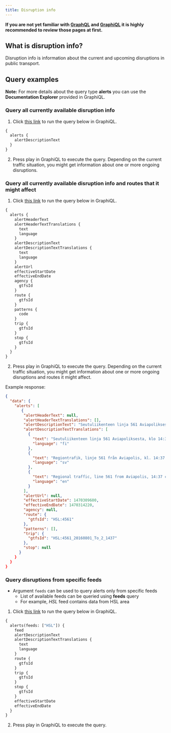 ```yaml
---
title: Disruption info
---
```


**If you are not yet familiar with [GraphQL](../0-graphql) and [GraphiQL](../1-graphiql) it is highly recommended to review those pages at first.**

## What is disruption info?

Disruption info is information about the current and upcoming disruptions in public transport.

## Query examples

**Note:** For more details about the query type **alerts** you can use the **Documentation Explorer** provided in GraphiQL.

### Query all currently available disruption info

1. Click [this link](https://api.digitransit.fi/graphiql/hsl?query=%7B%0A%20%20alerts%20%7B%0A%20%20%20%20alertDescriptionText%0A%20%20%7D%0A%7D) to run the query below in GraphiQL.

```graphql
{
  alerts {
    alertDescriptionText
  }
}
```

2. Press play in GraphiQL to execute the query. Depending on the current traffic situation, you might get information about one or more ongoing disruptions.

### Query all currently available disruption info and routes that it might affect

1. Click [this link](https://api.digitransit.fi/graphiql/hsl?query=%7B%0A%20%20alerts%20%7B%0A%20%20%20%20alertHeaderText%0A%20%20%20%20alertHeaderTextTranslations%20%7B%0A%20%20%20%20%20%20text%0A%20%20%20%20%20%20language%0A%20%20%20%20%7D%0A%20%20%20%20alertDescriptionText%0A%20%20%20%20alertDescriptionTextTranslations%20%7B%0A%20%20%20%20%20%20text%0A%20%20%20%20%20%20language%0A%20%20%20%20%7D%0A%20%20%20%20alertUrl%0A%20%20%20%20effectiveStartDate%0A%20%20%20%20effectiveEndDate%0A%20%20%20%20agency%20%7B%0A%20%20%20%20%20%20gtfsId%0A%20%20%20%20%7D%0A%20%20%20%20route%20%7B%0A%20%20%20%20%20%20gtfsId%0A%20%20%20%20%7D%0A%20%20%20%20patterns%20%7B%0A%20%20%20%20%20%20code%0A%20%20%20%20%7D%0A%20%20%20%20trip%20%7B%0A%20%20%20%20%20%20gtfsId%0A%20%20%20%20%7D%0A%20%20%20%20stop%20%7B%0A%20%20%20%20%20%20gtfsId%0A%20%20%20%20%7D%0A%20%20%7D%0A%7D) to run the query below in GraphiQL.

```graphql
{
  alerts {
    alertHeaderText
    alertHeaderTextTranslations {
      text
      language
    }
    alertDescriptionText
    alertDescriptionTextTranslations {
      text
      language
    }
    alertUrl
    effectiveStartDate
    effectiveEndDate
    agency {
      gtfsId
    }
    route {
      gtfsId
    }
    patterns {
      code
    }
    trip {
      gtfsId
    }
    stop {
      gtfsId
    }
  }
}
```

2. Press play in GraphiQL to execute the query. Depending on the current traffic situation, you might get information about one or more ongoing disruptions and routes it might affect.

Example response:
```json
{
  "data": {
    "alerts": [
       {
        "alertHeaderText": null,
        "alertHeaderTextTranslations": [],
        "alertDescriptionText": "Seutuliikenteen linja 561 Aviapoliksesta, klo 14:37 peruttu. Syy: tekninen vika.",
        "alertDescriptionTextTranslations": [
          {
            "text": "Seutuliikenteen linja 561 Aviapoliksesta, klo 14:37 peruttu. Syy: tekninen vika.",
            "language": "fi"
          },
          {
            "text": "Regiontrafik, linje 561 från Aviapolis, kl. 14:37 inställd. Orsak: tekniska problem.",
            "language": "sv"
          },
          {
            "text": "Regional traffic, line 561 from Aviapolis, 14:37 cancelled. Cause: technical problems.",
            "language": "en"
          }
        ],
        "alertUrl": null,
        "effectiveStartDate": 1470309600,
        "effectiveEndDate": 1470314220,
        "agency": null,
        "route": {
          "gtfsId": "HSL:4561"
        },
        "patterns": [],
        "trip": {
          "gtfsId": "HSL:4561_20160801_To_2_1437"
        },
        "stop": null
      }
    }
  }
}
```

### Query disruptions from specific feeds

* Argument `feeds` can be used to query alerts only from specific feeds
  * List of available feeds can be queried using **feeds** query
  * For example, *HSL* feed contains data from HSL area

1. Click [this link](https://api.digitransit.fi/graphiql/finland?query=%7B%0A%09alerts(feeds%3A%20%5B%22HSL%22%5D)%20%7B%0A%20%20%20%20feed%0A%20%20%20%20alertDescriptionText%0A%20%20%20%20alertDescriptionTextTranslations%20%7B%0A%20%20%20%20%20%20text%0A%20%20%20%20%20%20language%0A%20%20%20%20%7D%0A%20%20%20%20route%20%7B%0A%20%20%20%20%20%20gtfsId%0A%20%20%20%20%7D%0A%20%20%20%20trip%20%7B%0A%20%20%20%20%20%20gtfsId%0A%20%20%20%20%7D%0A%20%20%20%20stop%20%7B%0A%20%20%20%20%20%20gtfsId%0A%20%20%20%20%7D%0A%20%20%20%20effectiveStartDate%0A%20%20%20%20effectiveEndDate%0A%20%20%7D%0A%7D) to run the query below in GraphiQL.

```graphql
{
  alerts(feeds: ["HSL"]) {
    feed
    alertDescriptionText
    alertDescriptionTextTranslations {
      text
      language
    }
    route {
      gtfsId
    }
    trip {
      gtfsId
    }
    stop {
      gtfsId
    }
    effectiveStartDate
    effectiveEndDate
  }
}
```

2. Press play in GraphiQL to execute the query.
